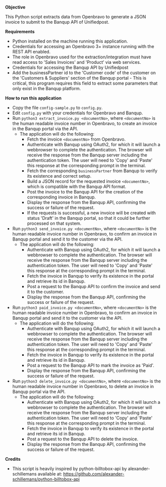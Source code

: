 **Objective**

This Python script extracts data from Openbravo to generate a JSON invoice to submit
to the Banqup API of Unifiedpost.

**Requirements**

* Python installed on the machine running this application.
* Credentials for accessing an Openbravo 3+ instance running with the REST API enabled.
* The role in Openbravo used for the extraction/integration must have read access to 'Sales Invoices' and 'Product' via web services. 
* Credentials for accessing the Banqup API by Unifiedpost
* Add the businessPartner id to the 'Customer code' of the customer on the 'Customers & Suppliers' section of the Banqup portal - This is critical, this program requires this field to extract some parameters that only exist in the Banqup platform.

**How to run this application**

* Copy the file `config-sample.py` to `config.py`.
* Edit `config.py` with your credentials for Openbravo and Banqup.
* Run `python3 extract_invoice.py <documentNo>`, where `<documentNo>` is the human readable invoice number in Openbravo, to create an invoice in the Banqup portal via the API.
  * The application will do the following:
    * Fetch the invoice `<documentNo>` from Openbravo.
    * Authenticate with Banqup using OAuth2, for which it will launch a webbrowser to complete the authentication. The browser will receive the response from the Banqup server including the authentication token. The user will need to 'Copy' and 'Paste' this response at the corresponding prompt in the terminal.
    * Fetch the corresponding `businessPartner` from Banqup to verify its existence and correct setup.
    * Build a JSON record for the requested invoice `<documentNo>`, which is compatible with the Banqup API format.
    * Post the invoice to the Banqup API for the creation of the corresponding invoice in Banqup.
    * Display the response from the Banqup API, confirming the success or failure of the request.
    * If the requests is successful, a new invoice will be created with status 'Draft' in the Banqup portal, so that it could be further processed on that system.
* Run `python3 send_invoice.py <documentNo>`, where `<documentNo>` is the human readable invoice number in Openbravo, to confirm an invoice in Banqup portal and send it to the customer via the API.
  * The application will do the following:
    * Authenticate with Banqup using OAuth2, for which it will launch a webbrowser to complete the authentication. The browser will receive the response from the Banqup server including the authentication token. The user will need to 'Copy' and 'Paste' this response at the corresponding prompt in the terminal.
    * Fetch the invoice in Banqup to verify its existence in the portal and retrieve its id in Banqup.
    * Post a request to the Banqup API to confirm the invoice and send it to the customer.
    * Display the response from the Banqup API, confirming the success or failure of the request.
* Run `python3 paid_invoice.py <documentNo>`, where `<documentNo>` is the human readable invoice number in Openbravo, to confirm an invoice in Banqup portal and send it to the customer via the API.
  - The application will do the following:
    - Authenticate with Banqup using OAuth2, for which it will launch a webbrowser to complete the authentication. The browser will receive the response from the Banqup server including the authentication token. The user will need to 'Copy' and 'Paste' this response at the corresponding prompt in the terminal.
    - Fetch the invoice in Banqup to verify its existence in the portal and retrieve its id in Banqup.
    - Post a request to the Banqup API to mark the invoice as 'Paid'.
    - Display the response from the Banqup API, confirming the success or failure of the request.
* Run `python3 delete_invoice.py <documentNo>`, where `<documentNo>` is the human readable invoice number in Openbravo, to delete an invoice in Banqup portal via the API.
  - The application will do the following:
    - Authenticate with Banqup using OAuth2, for which it will launch a webbrowser to complete the authentication. The browser will receive the response from the Banqup server including the authentication token. The user will need to 'Copy' and 'Paste' this response at the corresponding prompt in the terminal.
    - Fetch the invoice in Banqup to verify its existence in the portal and retrieve its id in Banqup.
    - Post a request to the Banqup API to delete the invoice.
    - Display the response from the Banqup API, confirming the success or failure of the request.

**Credits**

* This script is heavily inspired by python-billtobox-api by alexander-schillemans available at: https://github.com/alexander-schillemans/python-billtobox-api
